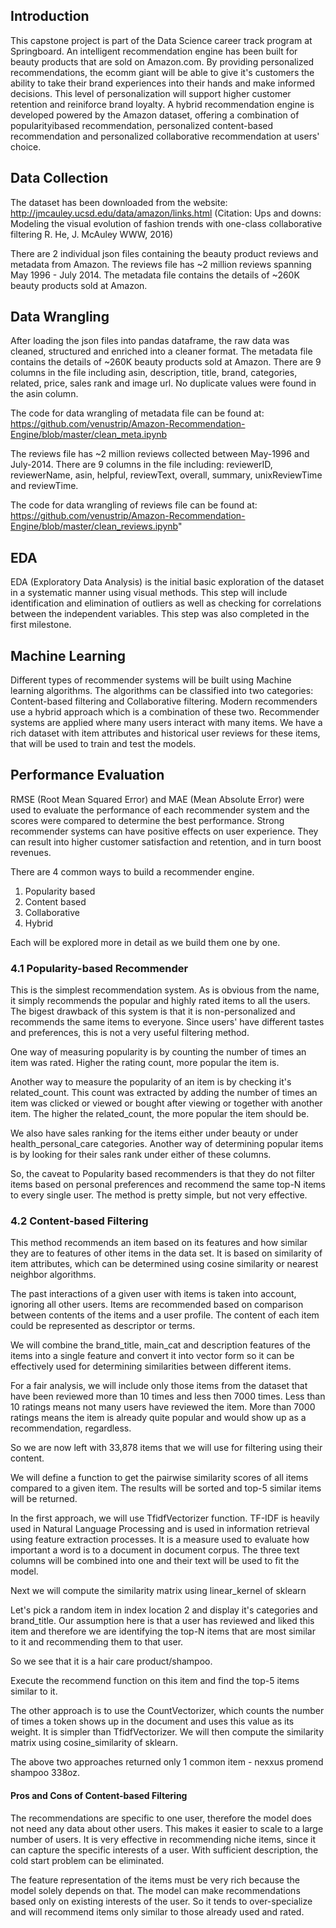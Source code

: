 ## Introduction

This capstone project is part of the Data Science career track program at Springboard. An intelligent recommendation engine has been built for beauty products that are sold on Amazon.com. By providing personalized recommendations, the ecomm giant will be able to give it's customers the ability to take their brand experiences into their hands and make informed decisions. This level of personalization will support higher customer retention and reiniforce brand loyalty. A hybrid recommendation engine is developed powered by the Amazon dataset, offering a combination of popularityibased recommendation, personalized content-based recommendation and personalized collaborative recommendation at users' choice.

## Data Collection

The dataset has been downloaded from the website: http://jmcauley.ucsd.edu/data/amazon/links.html
(Citation:
Ups and downs: Modeling the visual evolution of fashion trends with one-class collaborative filtering
R. He, J. McAuley
WWW, 2016)

There are 2 individual json files containing the beauty product reviews and metadata from Amazon. The reviews file has ~2 million reviews spanning May 1996 - July 2014. The metadata file contains the details of ~260K beauty products sold at Amazon.

## Data Wrangling

After loading the json files into pandas dataframe, the raw data was cleaned, structured and enriched into a cleaner format.
The metadata file contains the details of ~260K beauty products sold at Amazon. There are 9 columns in the file including asin, description, title, brand, categories, related, price, sales rank and image url. No duplicate values were found in the asin column.

The code for data wrangling of metadata file can be found at: https://github.com/venustrip/Amazon-Recommendation-Engine/blob/master/clean_meta.ipynb

The reviews file has ~2 million reviews collected between May-1996 and July-2014. There are 9 columns in the file including: reviewerID, reviewerName, asin, helpful, reviewText, overall, summary, unixReviewTime and reviewTime.

The code for data wrangling of reviews file can be found at: https://github.com/venustrip/Amazon-Recommendation-Engine/blob/master/clean_reviews.ipynb"

## EDA

EDA (Exploratory Data Analysis) is the initial basic exploration of the dataset in a systematic manner using visual methods. This step will include identification and elimination of outliers as well as checking for correlations between the independent variables. This step was also completed in the first milestone.

## Machine Learning

Different types of recommender systems will be built using Machine learning algorithms.
The algorithms can be classified into two categories: Content-based filtering and Collaborative filtering. Modern recommenders use a hybrid approach which is a combination of these two.
Recommender systems are applied where many users interact with many items. We have a rich dataset with item attributes and historical user reviews for these items, that will be used to train and test the models.

## Performance Evaluation

RMSE (Root Mean Squared Error) and MAE (Mean Absolute Error) were used to evaluate the performance of each recommender system and the scores were compared to determine the best performance. Strong recommender systems can have positive effects on user experience. They can result into higher customer satisfaction and retention, and in turn boost revenues.

There are 4 common ways to build a recommender engine.
1. Popularity based
2. Content based
3. Collaborative
4. Hybrid

Each will be explored more in detail as we build them one by one.

### 4.1 Popularity-based Recommender

This is the simplest recommendation system. As is obvious from the name, it simply recommends the popular and highly rated items to all the users. The bigest drawback of this system is that it is non-personalized and recommends the same items to everyone. Since users' have different tastes and preferences, this is not a very useful filtering method.

One way of measuring popularity is by counting the number of times an item was rated. Higher the rating count, more popular the item is.

Another way to measure the popularity of an item is by checking it's related_count. This count was extracted by adding the number of times an item was clicked or viewed or bought after viewing or together with another item. The higher the related_count, the more popular the item should be.

We also have sales ranking for the items either under beauty or under health_personal_care categories. Another way of determining popular items is by looking for their sales rank under either of these columns.

So, the caveat to Popularity based recommenders is that they do not filter items based on personal preferences and recommend the same top-N items to every single user. The method is pretty simple, but not very effective.

### 4.2 Content-based Filtering

This method recommends an item based on its features and how similar they are to features of other items in the data set. It is based on similarity of item attributes, which can be determined using cosine similarity or nearest neighbor algorithms.

The past interactions of a given user with items is taken into account, ignoring all other users. Items are recommended based on comparison between contents of the items and a user profile. The content of each item could be represented as descriptor or terms.

We will combine the brand_title, main_cat and description features of the items into a single feature and convert it into vector form so it can be effectively used for determining similarities between different items.

For a fair analysis, we will include only those items from the dataset that have been reviewed more than 10 times and less then 7000 times. Less than 10 ratings means not many users have reviewed the item. More than 7000 ratings means the item is already quite popular and would show up as a recommendation, regardless.

So we are now left with 33,878 items that we will use for filtering using their content.

We will define a function to get the pairwise similarity scores of all items compared to a given item. The results will be sorted and top-5 similar items will be returned.

In the first approach, we will use TfidfVectorizer function. TF-IDF is heavily used in Natural Language Processing and is used in information retrieval using feature extraction processes. It is a measure used to evaluate how important a word is to a document in document corpus. The three text columns will be combined into one and their text will be used to fit the model.

Next we will compute the similarity matrix using linear_kernel of sklearn

Let's pick a random item in index location 2 and display it's categories and brand_title. Our assumption here is that a user has reviewed and liked this item and therefore we are identifying the top-N items that are most similar to it and recommending them to that user.

So we see that it is a hair care product/shampoo.

Execute the recommend function on this item and find the top-5 items similar to it.

The other approach is to use the CountVectorizer, which counts the number of times a token shows up in the document and uses this value as its weight. It is simpler than TfidfVectorizer. We will then compute the similarity matrix using cosine_similarity of sklearn.

The above two approaches returned only 1 common item - nexxus promend shampoo 338oz.

#### Pros and Cons of Content-based Filtering
The recommendations are specific to one user, therefore the model does not need any data about other users. This makes it easier to scale to a large number of users. It is very effective in recommending niche items, since it can capture the specific interests of a user. With sufficient description, the cold start problem can be eliminated.

The feature representation of the items must be very rich because the model solely depends on that. The model can make recommendations based only on existing interests of the user. So it tends to over-specialize and will recommend items only similar to those already used and rated.
